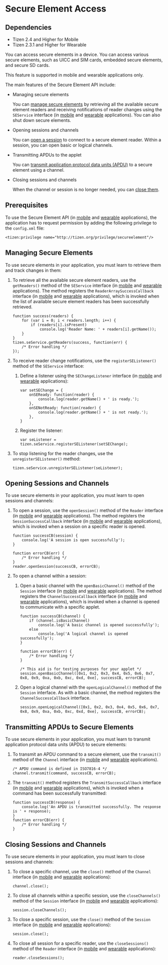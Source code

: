 # Secure Element Access

## Dependencies

- Tizen 2.4 and Higher for Mobile
- Tizen 2.3.1 and Higher for Wearable

You can access secure elements in a device. You can access various secure elements, such as UICC and SIM cards, embedded secure elements, and secure SD cards.

This feature is supported in mobile and wearable applications only.

The main features of the Secure Element API include:

- Managing secure elements   

  You can [manage secure elements](./connectivity/secure-element-w.md#Managing_Secure_Element) by retrieving all the available secure element readers and receiving notifications of reader changes using the `SEService` interface (in [mobile](../../../../org.tizen.web.apireference/html/device_api/mobile/tizen/se.html#SEService) and [wearable](../../../../org.tizen.web.apireference/html/device_api/wearable/tizen/se.html#SEService) applications). You can also shut down secure elements.

- Opening sessions and channels   

  You can [open a session](./connectivity/secure-element-w.md#Opening_Sessions) to connect to a secure element reader. Within a session, you can open basic or logical channels.

- Transmitting APDUs to the applet	

  You can [transmit application protocol data units (APDU)](./connectivity/secure-element-w.md#Transmitting_APDU) to a secure element using a channel.

- Closing sessions and channels	

  When the channel or session is no longer needed, you can [close them](./connectivity/secure-element-w.md#Closing_Sessions).

## Prerequisites

To use the Secure Element API (in [mobile](../../../../org.tizen.web.apireference/html/device_api/mobile/tizen/se.html) and [wearable](../../../../org.tizen.web.apireference/html/device_api/wearable/tizen/se.html) applications), the application has to request permission by adding the following privilege to the `config.xml` file:

```
<tizen:privilege name="http://tizen.org/privilege/secureelement"/>
```

## Managing Secure Elements

To use secure elements in your application, you must learn to retrieve them and track changes in them:

1. To retrieve all the available secure element readers, use the `getReaders()` method of the `SEService` interface (in [mobile](../../../../org.tizen.web.apireference/html/device_api/mobile/tizen/se.html#SEService) and [wearable](../../../../org.tizen.web.apireference/html/device_api/wearable/tizen/se.html#SEService) applications). The method registers the `ReaderArraySuccessCallback` interface (in [mobile](../../../../org.tizen.web.apireference/html/device_api/mobile/tizen/se.html#ReaderArraySuccessCallback) and [wearable](../../../../org.tizen.web.apireference/html/device_api/wearable/tizen/se.html#ReaderArraySuccessCallback) applications), which is invoked when the list of available secure element readers has been successfully retrieved.

   ```
   function success(readers) {
       for (var i = 0; i < readers.length; i++) {
           if (readers[i].isPresent)
               console.log('Reader Name: ' + readers[i].getName());
       }
   }
   tizen.seService.getReaders(success, function(err) {
       /* Error handling */
   });
   ```

2. To receive reader change notifications, use the `registerSEListener()` method of the `SEService` interface:

   1. Define a listener using the `SEChangeListener` interface (in [mobile](../../../../org.tizen.web.apireference/html/device_api/mobile/tizen/se.html#SEChangeListener) and [wearable](../../../../org.tizen.web.apireference/html/device_api/wearable/tizen/se.html#SEChangeListener) applications):

      ```
      var setSEChange = {
          onSEReady: function(reader) {
              console.log(reader.getName() + ' is ready.');
          },
          onSENotReady: function(reader) {
              console.log(reader.getName() + ' is not ready.');
          },
      }
      ```

   2. Register the listener:

      ```
      var seListener = tizen.seService.registerSEListener(setSEChange);
      ```

3. To stop listening for the reader changes, use the `unregisterSEListener()` method:

   ```
   tizen.seService.unregisterSEListener(seListener);
   ```

## Opening Sessions and Channels

To use secure elements in your application, you must learn to open sessions and channels:

1. To open a session, use the `openSession()` method of the `Reader` interface (in [mobile](../../../../org.tizen.web.apireference/html/device_api/mobile/tizen/se.html#Reader) and [wearable](../../../../org.tizen.web.apireference/html/device_api/wearable/tizen/se.html#Reader) applications). The method registers the `SessionSuccessCallback` interface (in [mobile](../../../../org.tizen.web.apireference/html/device_api/mobile/tizen/se.html#SessionSuccessCallback) and [wearable](../../../../org.tizen.web.apireference/html/device_api/wearable/tizen/se.html#SessionSuccessCallback) applications), which is invoked when a session on a specific reader is opened.

   ```
   function successCB(session) {
       console.log('A session is open successfully');
   }

   function errorCB(err) {
       /* Error handling */
   }
   reader.openSession(successCB, errorCB);
   ```

2. To open a channel within a session:

   1. Open a basic channel with the `openBasicChannel()` method of the `Session` interface (in [mobile](../../../../org.tizen.web.apireference/html/device_api/mobile/tizen/se.html#Session) and [wearable](../../../../org.tizen.web.apireference/html/device_api/wearable/tizen/se.html#Session) applications). The method registers the `ChannelSuccessCallback` interface (in [mobile](../../../../org.tizen.web.apireference/html/device_api/mobile/tizen/se.html#ChannelSuccessCallback) and [wearable](../../../../org.tizen.web.apireference/html/device_api/wearable/tizen/se.html#ChannelSuccessCallback) applications), which is invoked when a channel is opened to communicate with a specific applet.

      ```
      function successCB(channel) {
          if (channel.isBasicChannel)
              console.log('A basic channel is opened successfully');
          else
              console.log('A logical channel is opened successfully');
      }

      function errorCB(err) {
          /* Error handling */
      }

      /* This aid is for testing purposes for your applet */
      session.openBasicChannel([0x1, 0x2, 0x3, 0x4, 0x5, 0x6, 0x7, 0x8, 0x9, 0xa, 0xb, 0xc, 0xd, 0xe], successCB, errorCB);
      ```

   2. Open a logical channel with the `openLogicalChannel()` method of the `Session` interface. As with a basic channel, the method registers the `ChannelSuccessCallback` interface.

      ```
      session.openLogicalChannel([0x1, 0x2, 0x3, 0x4, 0x5, 0x6, 0x7, 0x8, 0x9, 0xa, 0xb, 0xc, 0xd, 0xe], successCB, errorCB);
      ```

## Transmitting APDUs to Secure Elements

To use secure elements in your application, you must learn to transmit application protocol data units (APDU) to secure elements:

1. To transmit an APDU command to a secure element, use the `transmit()` method of the `Channel` interface (in [mobile](../../../../org.tizen.web.apireference/html/device_api/mobile/tizen/se.html#Channel) and [wearable](../../../../org.tizen.web.apireference/html/device_api/wearable/tizen/se.html#Channel) applications).

   ```
   /* APDU command is defined in ISO7816-4 */
   channel.transmit(command, successCB, errorCB);
   ```

2. The `transmit()` method registers the `TransmitSuccessCallback` interface (in [mobile](../../../../org.tizen.web.apireference/html/device_api/mobile/tizen/se.html#TransmitSuccessCallback) and [wearable](../../../../org.tizen.web.apireference/html/device_api/wearable/tizen/se.html#TransmitSuccessCallback) applications), which is invoked when a command has been successfully transmitted:

   ```
   function successCB(response) {
       console.log('An APDU is transmitted successfully. The response is ' + response);
   }
   function errorCB(err) {
       /* Error handling */
   }
   ```

## Closing Sessions and Channels

To use secure elements in your application, you must learn to close sessions and channels:

1. To close a specific channel, use the `close()` method of the `Channel` interface (in [mobile](../../../../org.tizen.web.apireference/html/device_api/mobile/tizen/se.html#Channel) and [wearable](../../../../org.tizen.web.apireference/html/device_api/wearable/tizen/se.html#Channel) applications):

   ```
   channel.close();
   ```

2. To close all channels within a specific session, use the `closeChannels()` method of the `Session` interface (in [mobile](../../../../org.tizen.web.apireference/html/device_api/mobile/tizen/se.html#Session) and [wearable](../../../../org.tizen.web.apireference/html/device_api/wearable/tizen/se.html#Session) applications):

   ```
   session.closeChannels();
   ```

3. To close a specific session, use the `close()` method of the `Session` interface (in [mobile](../../../../org.tizen.web.apireference/html/device_api/mobile/tizen/se.html#Session) and [wearable](../../../../org.tizen.web.apireference/html/device_api/wearable/tizen/se.html#Session) applications):

   ```
   session.close();
   ```

4. To close all session for a specific reader, use the `closeSessions()` method of the `Reader` interface (in [mobile](../../../../org.tizen.web.apireference/html/device_api/mobile/tizen/se.html#Reader) and [wearable](../../../../org.tizen.web.apireference/html/device_api/wearable/tizen/se.html#Reader) applications):

   ```
   reader.closeSessions();
   ```